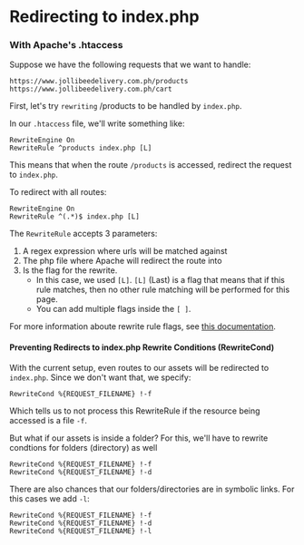 # Redirecting to index.php

### With Apache's .htaccess

Suppose we have the following requests that we want to handle:

``
https://www.jollibeedelivery.com.ph/products
https://www.jollibeedelivery.com.ph/cart
``

First, let's try `rewriting` /products to be handled by `index.php`.

In our `.htaccess` file, we'll write something like:

```
RewriteEngine On
RewriteRule ^products index.php [L]
```

This means that when the route `/products` is accessed, redirect the request to `index.php`.

To redirect with all routes:

```
RewriteEngine On
RewriteRule ^(.*)$ index.php [L]
```

The `RewriteRule` accepts 3 parameters:
1. A regex expression where urls will be matched against
2. The php file where Apache will redirect the route into
3. Is the flag for the rewrite.
    - In this case, we used `[L]`. `[L]` (Last) is a flag that means that if this rule matches, then no other rule matching will be performed for this page.
    - You can add multiple flags inside the `[ ]`.

For more information aboute rewrite rule flags, see [this documentation](https://httpd.apache.org/docs/2.4/rewrite/flags.html).


#### Preventing Redirects to index.php Rewrite Conditions (RewriteCond)

With the current setup, even routes to our assets will be redirected to `index.php`. Since we don't want that, we specify:

```
RewriteCond %{REQUEST_FILENAME} !-f
```

Which tells us to not process this RewriteRule if the resource being accessed is a file `-f`.

But what if our assets is inside a folder? For this, we'll have to rewrite condtions for folders (directory) as well

```
RewriteCond %{REQUEST_FILENAME} !-f
RewriteCond %{REQUEST_FILENAME} !-d
```

There are also chances that our folders/directories are in symbolic links. For this cases we add `-l`:

```
RewriteCond %{REQUEST_FILENAME} !-f
RewriteCond %{REQUEST_FILENAME} !-d
RewriteCond %{REQUEST_FILENAME} !-l
```
